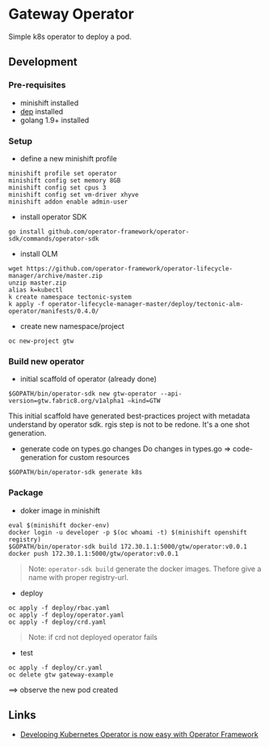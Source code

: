 # Gateway Operator

Simple k8s operator to deploy a pod.

## Development

### Pre-requisites

* minishift installed
* [dep]() installed
* golang 1.9+ installed

### Setup
* define a new minishift profile
```
minishift profile set operator
minishift config set memory 8GB
minishift config set cpus 3
minishift config set vm-driver xhyve
minishift addon enable admin-user
```

* install operator SDK
```
go install github.com/operator-framework/operator-sdk/commands/operator-sdk
```

* install OLM
```
wget https://github.com/operator-framework/operator-lifecycle-manager/archive/master.zip
unzip master.zip
alias k=kubectl
k create namespace tectonic-system
k apply -f operator-lifecycle-manager-master/deploy/tectonic-alm-operator/manifests/0.4.0/
```

* create new namespace/project
```
oc new-project gtw
```

### Build new operator

* initial scaffold of operator (already done)
```
$GOPATH/bin/operator-sdk new gtw-operator --api-version=gtw.fabric8.org/v1alpha1 —kind=GTW
```
This initial scaffold have generated best-practices project with metadata understand by operator sdk.
rgis step is not to be redone. It's a one shot generation.

* generate code on types.go changes
Do changes in types.go => code-generation for custom resources
```
$GOPATH/bin/operator-sdk generate k8s
```

### Package
* doker image in minishift

```
eval $(minishift docker-env)
docker login -u developer -p $(oc whoami -t) $(minishift openshift registry)
$GOPATH/bin/operator-sdk build 172.30.1.1:5000/gtw/operator:v0.0.1
docker push 172.30.1.1:5000/gtw/operator:v0.0.1
```

> Note: `operator-sdk build` generate the docker images. Thefore give a name with proper registry-url.

* deploy
```
oc apply -f deploy/rbac.yaml
oc apply -f deploy/operator.yaml
oc apply -f deploy/crd.yaml
```
> Note: if crd not deployed operator fails

* test
```
oc apply -f deploy/cr.yaml
oc delete gtw gateway-example
```
==> observe the new pod created

## Links
* [Developing Kubernetes Operator is now easy with Operator Framework](https://devops.college/developing-kubernetes-operator-is-now-easy-with-operator-framework-d3194a7428ff)